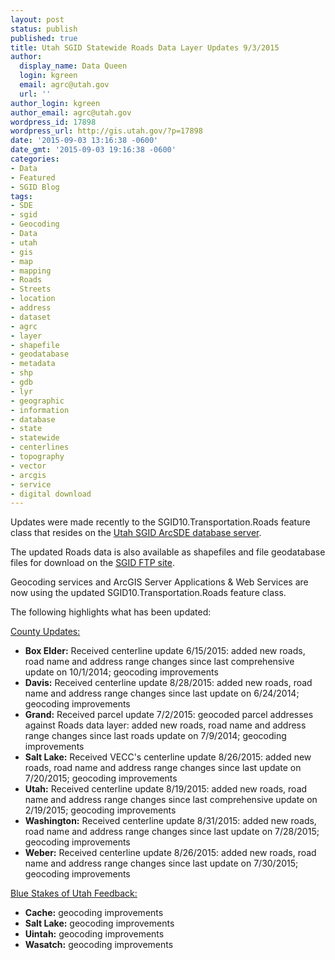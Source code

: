 ```yaml
---
layout: post
status: publish
published: true
title: Utah SGID Statewide Roads Data Layer Updates 9/3/2015
author:
  display_name: Data Queen
  login: kgreen
  email: agrc@utah.gov
  url: ''
author_login: kgreen
author_email: agrc@utah.gov
wordpress_id: 17898
wordpress_url: http://gis.utah.gov/?p=17898
date: '2015-09-03 13:16:38 -0600'
date_gmt: '2015-09-03 19:16:38 -0600'
categories:
- Data
- Featured
- SGID Blog
tags:
- SDE
- sgid
- Geocoding
- Data
- utah
- gis
- map
- mapping
- Roads
- Streets
- location
- address
- dataset
- agrc
- layer
- shapefile
- geodatabase
- metadata
- shp
- gdb
- lyr
- geographic
- information
- database
- state
- statewide
- centerlines
- topography
- vector
- arcgis
- service
- digital download
---
```

<p>Updates were made recently to the SGID10.Transportation.Roads feature class that resides on the <a href="{{ "/data/how-to-connect-to-the-sgid-via-sde/" | prepend: site.baseurl }}">Utah SGID ArcSDE database server</a>.</p>
<p>The updated Roads data is also available as shapefiles and file geodatabase files for download on the <a href="ftp://ftp.agrc.utah.gov/UtahSGID_Vector/UTM12_NAD83/TRANSPORTATION/PackagedData/_Statewide/UtahRoadAndHighwaySystem/">SGID FTP site</a>.</p>
<p>Geocoding services and ArcGIS Server Applications & Web Services are now using the updated SGID10.Transportation.Roads feature class.</p>
<p>The following highlights what has been updated:</p>
<p><span style="text-decoration: underline;">County Updates:</span></p>
<ul>
<li><strong>Box Elder:</strong> Received centerline update 6/15/2015: added new roads, road name and address range changes since last comprehensive update on 10/1/2014; geocoding improvements</li>
<li><strong>Davis:</strong> Received centerline update 8/28/2015: added new roads, road name and address range changes since last update on 6/24/2014; geocoding improvements</li>
<li><strong>Grand:</strong> Received parcel update 7/2/2015: geocoded parcel addresses against Roads data layer: added new roads, road name and address range changes since last roads update on 7/9/2014; geocoding   improvements</li>
<li><strong>Salt Lake:</strong> Received VECC's centerline update 8/26/2015: added new roads, road name and address range changes since last update on 7/20/2015; geocoding improvements</li>
<li><strong>Utah:</strong> Received centerline update 8/19/2015: added new roads, road name and address range changes since last comprehensive update on 2/19/2015; geocoding improvements</li>
<li><strong>Washington:</strong> Received centerline update 8/31/2015: added new roads, road name and address range changes since last update on 7/28/2015; geocoding improvements</li>
<li><strong>Weber:</strong> Received centerline update 8/26/2015: added new roads, road name and address range changes since last update on 7/30/2015; geocoding improvements </li>
</ul>
<p><span style="text-decoration: underline;">Blue Stakes of Utah Feedback:</span></p>
<ul>
<li><strong>Cache:</strong> geocoding improvements</li>
<li><strong>Salt Lake:</strong> geocoding improvements</li>
<li><strong>Uintah:</strong> geocoding improvements</li>
<li><strong>Wasatch:</strong> geocoding improvements</li>
</ul>
